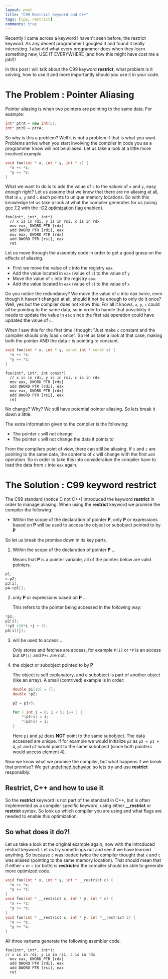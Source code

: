 ```yaml
---
layout: post
title: "C99 Restrict keyword and C++"
tags: [cpp, restrict]
comments: true
---
```

<!---
http://processors.wiki.ti.com/images/f/ff/Bartley%3DWiki_1.1%3DPerformance_Tuning_with_the_RESTRICT_Keyword.pdf
--->
Recently I came across a keyword I haven't seen before, the restrict keyword. As any decent programmer I googled it and found it really interesting. I also did what every programmer does when they learn something new, USE IT EVERYWHERE (and how this might have cost me a job!)!

In this post I will talk about the C99 keyword **restrict**, what problem is it solving, how to use it and more importantly should you use it in your code.

# The Problem : Pointer Aliasing

Pointer aliasing is when two pointers are pointing to the same data. For example:

```c++
int* ptrA = new int(5);
int* ptrB = ptrA;
```

So why is this a problem? Well it is not a problem if that is what you want. Problems arrive when you start involving the compiler in code you as a programmer know will not be aliased. Let us take a look at a little more involved example.

```c++
void foo(int * x, int * y, int * c) {
  *x += *c;
  *y += *c;
}
```

What we want to do is to add the value of `c` to the values of `x` and `y`, easy enough right? Let us assume that we know that there are no aliasing at all, that is `x`, `y` and `c` each points to unique memory locations. So with this knowledge let us take a look at what the compiler generates for us (using [gcc 7.2](https://gcc.gnu.org/onlinedocs/7.2.0/) with the [-O2 optimization flag](https://gcc.gnu.org/onlinedocs/gcc/Optimize-Options.html) enabled).

```x86asm
foo(int*, int*, int*)
  // x is in rdi, y is in rsi, c is in rdx
  mov eax, DWORD PTR [rdx]
  add DWORD PTR [rdi], eax
  mov eax, DWORD PTR [rdx]
  add DWORD PTR [rsi], eax
  ret
```

Let us move through the assembly code in order to get a good grasp on the effects of aliasing.

* First we move the value of `c` into the registry `eax`.
* Add the value located in `eax` (value of `c`) to the value of `y`
* Move the value of `c` into the registry `eax`.
* Add the value located in `eax` (value of `c`) to the value of `x`

Do you notice the redundancy? We move the value of c into eax twice, even though it haven't changed at all, should it not be enough to only do it once? Well, yes but the compiler does not know this. For all it knows, `x`, `y`, `c` could all be pointing to the same data, so in order to handle that possibility it needs to update the value in `eax` since the first `add` operation could have updated the value of `c`.

When I saw this for the first time I thought "Just make `c` constant and the compiler should only load `c` once". So let us take a look at that case, making both the pointer AND the data `c` is pointing to constant.

```c++
void foo(int * x, int * y, const int * const c) {
  *x += *c;
  *y += *c;
}
```

```x86asm
foo(int*, int*, int const*)
  // x is in rdi, y is in rsi, c is in rdx
  mov eax, DWORD PTR [rdx]
  add DWORD PTR [rdi], eax
  mov eax, DWORD PTR [rdx]
  add DWORD PTR [rsi], eax
  ret
```

No change? Why? We still have potential pointer aliasing. So lets break it down a little.

The extra information given to the compiler is the following:
* The pointer `c` will not change
* The pointer `c` will not change the data it points to

From the compilers point of view, there can still be aliasing. If `x` and `c` are pointing to the same data, the contents of `c` will change with the first `add` operation. So in order to take this into consideration the compiler have to load the data from `c` into `eax` again.

# The Solution : C99 keyword restrict

The C99 standard (notice C not C++) introduced the keyword **restrict** in order to manage aliasing. When using the **restrict** keyword we promise the compiler the following:

* Within the scope of the declaration of pointer **P**, only **P** or expressions based on **P** will be used to access the object or subobject pointed to by **P**

So let us break the promise down in its key parts.

1. Within the scope of the declaration of pointer **P** ...

   Means that **P** is a pointer variable, all of the pointes below are valid pointers.  
```c++
p1;
s.p2;
p3[i];
p4->p5[];
```
2. only **P** or expressions based on **P** ...

   This refers to the pointer being accessed in the following way:  
```c++
*p1;
p2[i];
*(p3 +10*i +j + 3);
p4[i][j];
```

3. will be used to access ...

   Only stores and fetches are access, for example `P[i]` or `*P` is an access but `&P[i]` and `P+i` are not.

4. the object or subobject pointed to by **P**
   
   The object is self explanatory, and a subobject is part of another object (like an array). A small (contrived) example is in order:
   ```c++
   double p1[10] = {};
   double *p2;

   p2 = p1+5;
   
   for ( int i = 0; i < 5; i++ ) {
       *(p1+i) = i;
       *(p2+i) = i;
   }
   ```
   Here `p1` and `p2` does **NOT** point to the same subobject. The data accessed are unique. If for example we would initialize `p2` as `p2 = p1 + 4`, `p1` and `p2` would point to the same subobject (since both pointers would access element 4).

Now we know what we promise the compiler, but what happens if we break that promise? We get [undefined behavior](https://en.wikipedia.org/wiki/Undefined_behavior), so lets try and use **restrict** responsibly.

## Restrict, C++ and how to use it

So the **restrict** keyword is not part of the standard in C++, but is often implemented as a compiler specific keyword, using either **__restrict** or **__restrict__** syntax. So look up which compiler you are using and what flags are needed to enable this optimization.


## So what does it do?!

Let us take a look at the original example again, now with the introduced restrict keyword. Let us try somethings out and see if we have learned anything. So because `c` was loaded twice the compiler thought that `x` and `c` was aliased (pointing to the same memory location). That should mean that if either `x` or `c` (or both) is **restrict**ed the compiler should be able to generate more optimized code.
```c++
void foo(int * x, int * y, int * __restrict c) {
  *x += *c;
  *y += *c;
}
void foo(int * __restrict x, int * y, int * c) {
  *x += *c;
  *y += *c;
}
void foo(int * __restrict x, int * y, int *__restrict c) {
  *x += *c;
  *y += *c;
}
```
All three variants generate the following asembler code.
```x86asm
foo(int*, int*, int*):
// x is in rdi, y is in rsi, c is in rdx
  mov eax, DWORD PTR [rdx]
  add DWORD PTR [rdi], eax
  add DWORD PTR [rsi], eax
  ret
```